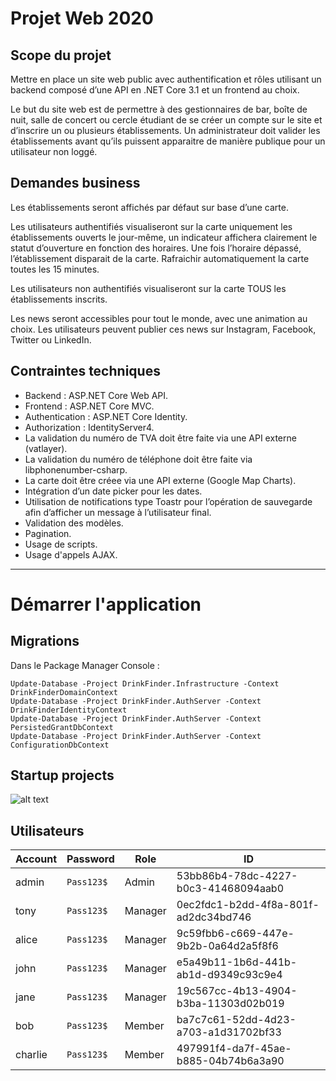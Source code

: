 # Projet Web 2020

## Scope du projet
Mettre en place un site web public avec authentification et rôles utilisant un backend composé d’une API en .NET Core 3.1 et un frontend au choix.

Le but du site web est de permettre à des gestionnaires de bar, boîte de nuit, salle de concert ou cercle étudiant de se créer un compte sur le site et d’inscrire un ou plusieurs établissements.
Un administrateur doit valider les établissements avant qu’ils puissent apparaitre de manière publique pour un utilisateur non loggé.

## Demandes business
Les établissements seront affichés par défaut sur base d’une carte.

Les utilisateurs authentifiés visualiseront sur la carte uniquement les établissements ouverts le jour-même, un indicateur affichera clairement le statut d’ouverture en fonction des horaires. Une fois l’horaire dépassé, l’établissement disparait de la carte. Rafraichir automatiquement la carte toutes les 15 minutes.

Les utilisateurs non authentifiés visualiseront sur la carte TOUS les établissements inscrits.

Les news seront accessibles pour tout le monde, avec une animation au choix. Les utilisateurs peuvent publier ces news sur Instagram, Facebook, Twitter ou LinkedIn.

## Contraintes techniques
- Backend : ASP.NET Core Web API.
- Frontend : ASP.NET Core MVC.
- Authentication : ASP.NET Core Identity.
- Authorization : IdentityServer4.
- La validation du numéro de TVA doit être faite via une API externe (vatlayer).
- La validation du numéro de téléphone doit être faite via libphonenumber-csharp.
- La carte doit être créee via une API externe (Google Map Charts).
- Intégration d’un date picker pour les dates.
- Utilisation de notifications type Toastr pour l’opération de sauvegarde afin d’afficher un message à l’utilisateur final.
- Validation des modèles.
- Pagination.
- Usage de scripts.
- Usage d'appels AJAX.

---

# Démarrer l'application

## Migrations
Dans le Package Manager Console :

    Update-Database -Project DrinkFinder.Infrastructure -Context DrinkFinderDomainContext
    Update-Database -Project DrinkFinder.AuthServer -Context DrinkFinderIdentityContext
    Update-Database -Project DrinkFinder.AuthServer -Context PersistedGrantDbContext
    Update-Database -Project DrinkFinder.AuthServer -Context ConfigurationDbContext
    
## Startup projects
![alt text](https://i.imgur.com/Dg5ITwS.png "Startup projects")

## Utilisateurs

| Account | Password   | Role    | ID                                   |
| ------- | ---------- | ------- | ------------------------------------ |
| admin   | `Pass123$` | Admin   | 53bb86b4-78dc-4227-b0c3-41468094aab0 |
| tony    | `Pass123$` | Manager | 0ec2fdc1-b2dd-4f8a-801f-ad2dc34bd746 |
| alice   | `Pass123$` | Manager | 9c59fbb6-c669-447e-9b2b-0a64d2a5f8f6 |
| john    | `Pass123$` | Manager | e5a49b11-1b6d-441b-ab1d-d9349c93c9e4 |
| jane    | `Pass123$` | Manager | 19c567cc-4b13-4904-b3ba-11303d02b019 |
| bob     | `Pass123$` | Member  | ba7c7c61-52dd-4d23-a703-a1d31702bf33 |
| charlie | `Pass123$` | Member  | 497991f4-da7f-45ae-b885-04b74b6a3a90 |
